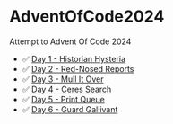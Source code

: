 # AdventOfCode2024
Attempt to Advent Of Code 2024

- ✅ [Day 1 - Historian Hysteria](https://adventofcode.com/2024/day/1)
- ✅ [Day 2 - Red-Nosed Reports](https://adventofcode.com/2024/day/2)
- ✅ [Day 3 - Mull It Over](https://adventofcode.com/2024/day/3)
- ✅ [Day 4 - Ceres Search](https://adventofcode.com/2024/day/4)
- ✅ [Day 5 - Print Queue](https://adventofcode.com/2024/day/5)
- ✅ [Day 6 - Guard Gallivant](https://adventofcode.com/2024/day/6)